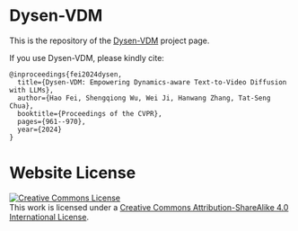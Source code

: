 # Dysen-VDM

This is the repository of the [Dysen-VDM](https://haofei.vip/Dysen-VDM) project page.

If you use Dysen-VDM, please kindly cite:
```
@inproceedings{fei2024dysen,
  title={Dysen-VDM: Empowering Dynamics-aware Text-to-Video Diffusion with LLMs},
  author={Hao Fei, Shengqiong Wu, Wei Ji, Hanwang Zhang, Tat-Seng Chua},
  booktitle={Proceedings of the CVPR},
  pages={961--970},
  year={2024}
}
```

# Website License
<a rel="license" href="http://creativecommons.org/licenses/by-sa/4.0/"><img alt="Creative Commons License" style="border-width:0" src="https://i.creativecommons.org/l/by-sa/4.0/88x31.png" /></a><br />This work is licensed under a <a rel="license" href="http://creativecommons.org/licenses/by-sa/4.0/">Creative Commons Attribution-ShareAlike 4.0 International License</a>.
